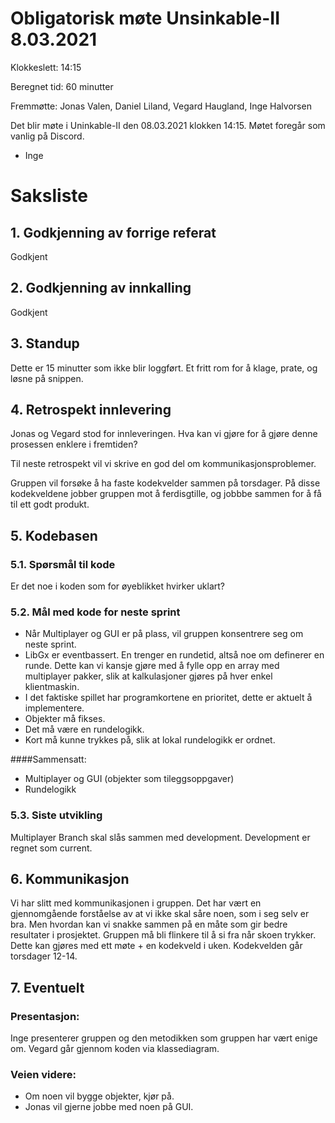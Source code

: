 
# Obligatorisk møte Unsinkable-II 8.03.2021


Klokkeslett: 14:15

Beregnet tid: 60 minutter

Fremmøtte: Jonas Valen, Daniel Liland, Vegard Haugland, Inge Halvorsen

Det blir møte i Uninkable-II den 08.03.2021 klokken 14:15. Møtet foregår som vanlig på Discord.

- Inge

# Saksliste

## 1. Godkjenning av forrige referat

Godkjent

## 2. Godkjenning av innkalling

Godkjent

## 3. Standup

Dette er 15 minutter som ikke blir loggført. Et fritt rom for å klage, prate, og løsne på snippen.

## 4. Retrospekt innlevering

Jonas og Vegard stod for innleveringen. Hva kan vi gjøre for å gjøre denne prosessen enklere i fremtiden?

Til neste retrospekt vil vi skrive en god del om kommunikasjonsproblemer.

Gruppen vil forsøke å ha faste kodekvelder sammen på torsdager. På disse kodekveldene jobber gruppen mot å ferdisgtille, og jobbbe sammen for å få til ett godt produkt.

## 5. Kodebasen

### 5.1. Spørsmål til kode

Er det noe i koden som for øyeblikket hvirker uklart?

### 5.2. Mål med kode for neste sprint

- Når Multiplayer og GUI er på plass, vil gruppen konsentrere seg om neste sprint.
- LibGx er eventbassert. En trenger en rundetid, altså noe om definerer en runde. Dette kan vi kansje gjøre med å fylle opp en array med multiplayer pakker, slik at kalkulasjoner gjøres på hver enkel klientmaskin.
- I det faktiske spillet har programkortene en prioritet, dette er aktuelt å implementere.
- Objekter må fikses.
- Det må være en rundelogikk.
- Kort må kunne trykkes på, slik at lokal rundelogikk er ordnet.

####Sammensatt:

- Multiplayer og GUI (objekter som tileggsoppgaver)
- Rundelogikk

### 5.3. Siste utvikling

Multiplayer Branch skal slås sammen med development. Development er regnet som current.

## 6. Kommunikasjon

Vi har slitt med kommunikasjonen i gruppen. Det har vært en gjennomgående forståelse av at vi ikke skal såre noen, som i seg selv er bra. Men hvordan kan vi snakke sammen på en måte som gir bedre resultater i prosjektet.
Gruppen må bli flinkere til å si fra når skoen trykker. Dette kan gjøres med ett møte + en kodekveld i uken. Kodekvelden går torsdager 12-14.

## 7. Eventuelt

### Presentasjon:

Inge presenterer gruppen og den metodikken som gruppen har vært enige om. Vegard går gjennom koden via klassediagram.

### Veien videre:
- Om noen vil bygge objekter, kjør på.
- Jonas vil gjerne jobbe med noen på GUI.
